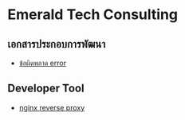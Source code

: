 # Emerald Tech Consulting

## เอกสารประกอบการพัฒนา
- [ข้อผิดพลาด error](./document/error/README.md)

## Developer Tool
- [nginx reverse proxy](./developer-tool/nginx/reverse-proxy/)